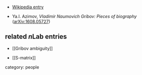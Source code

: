 
* [Wikipedia entry](http://en.wikipedia.org/wiki/Vladimir_Gribov)

* Ya.I. Azimov, _Vladimir Naumovich Gribov: Pieces of biography_ ([arXiv:1608.05727](http://arxiv.org/abs/1608.05727))

## related $n$Lab entries

* [[Gribov ambiguity]]

* [[S-matrix]]

category: people
